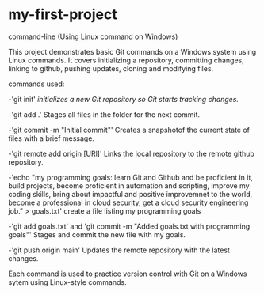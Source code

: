 # my-first-project
command-line (Using Linux command on Windows)

This project demonstrates basic Git commands on a Windows system using Linux commands. It covers initializing a repository, committing changes, linking to github, pushing updates, cloning and modifying files.

commands used: 

-'git init' 
*initializes a new Git repository so Git starts tracking changes.* 

-'git add .' Stages all files in the folder for the next commit. 

-'git commit -m "Initial commit"' Creates a snapshotof the current state of files with a brief message. 

-'git remote add origin [URl]' Links the local repository to the remote github repository. 

-'echo "my programming goals: learn Git and Github and be proficient in it, build projects, become proficient in automation and scripting, improve my coding skills, bring about impactful and positive improvemnet to the world, become a professional in cloud security, get a cloud security engineering job." > goals.txt' create a file listing my programming goals 

-'git add goals.txt' and 'git commit -m "Added goals.txt with programming goals"' Stages and commit the new file with my goals. 

-'git push origin main' Updates the remote repository with the latest changes.

Each command is used to practice version control with Git on a Windows sytem using Linux-style commands.

